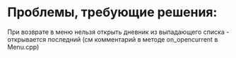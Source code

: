 # Проблемы, требующие решения:
При возврате в меню нельзя открыть дневник из выпадающего списка - открывается последний (см комментарий в методе on_opencurrent в Menu.cpp)
